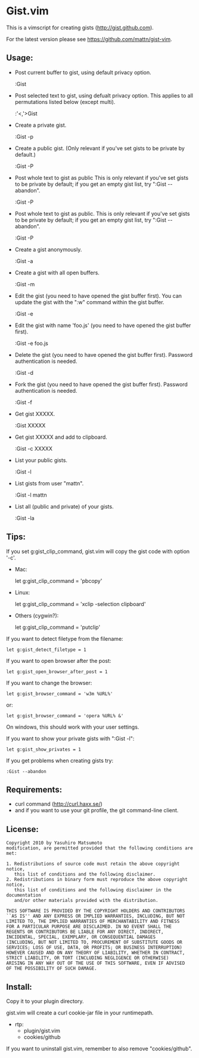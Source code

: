 Gist.vim
========

This is a vimscript for creating gists (http://gist.github.com).

For the latest version please see https://github.com/mattn/gist-vim.

Usage:
------

- Post current buffer to gist, using default privacy option.

    :Gist

- Post selected text to gist, using defualt privacy option.
  This applies to all permutations listed below (except multi).

    :'<,'>Gist

- Create a private gist.

    :Gist -p

- Create a public gist.
  (Only relevant if you've set gists to be private by default.)

    :Gist -P

- Post whole text to gist as public
  This is only relevant if you've set gists to be private by default;
  if you get an empty gist list, try ":Gist --abandon".

    :Gist -P

- Post whole text to gist as public.
  This is only relevant if you've set gists to be private by default;
  if you get an empty gist list, try ":Gist --abandon".

    :Gist -P

- Create a gist anonymously.

    :Gist -a

- Create a gist with all open buffers.

    :Gist -m

- Edit the gist (you need to have opened the gist buffer first).
  You can update the gist with the ":w" command within the gist buffer.

    :Gist -e

- Edit the gist with name 'foo.js' (you need to have opened the gist buffer
  first).

    :Gist -e foo.js

- Delete the gist (you need to have opened the gist buffer first).
  Password authentication is needed.

    :Gist -d

- Fork the gist (you need to have opened the gist buffer first).
  Password authentication is needed.

    :Gist -f
 
- Get gist XXXXX.

    :Gist XXXXX

- Get gist XXXXX and add to clipboard.

    :Gist -c XXXXX

- List your public gists.

    :Gist -l

- List gists from user "mattn".

    :Gist -l mattn

- List all (public and private) of your gists.

    :Gist -la

Tips:
-----
If you set g:gist_clip_command, gist.vim will copy the gist code with option
'-c'.

- Mac:

    let g:gist_clip_command = 'pbcopy'

- Linux:

    let g:gist_clip_command = 'xclip -selection clipboard'

- Others (cygwin?):

    let g:gist_clip_command = 'putclip'

If you want to detect filetype from the filename:

    let g:gist_detect_filetype = 1

If you want to open browser after the post:

    let g:gist_open_browser_after_post = 1

If you want to change the browser:

    let g:gist_browser_command = 'w3m %URL%'

or:

    let g:gist_browser_command = 'opera %URL% &'

On windows, this should work with your user settings.

If you want to show your private gists with ":Gist -l":

    let g:gist_show_privates = 1

If you get problems when creating gists try:

	:Gist --abandon

Requirements:
--------

- curl command (http://curl.haxx.se/)
- and if you want to use your git profile, the git command-line client.

License:
--------

    Copyright 2010 by Yasuhiro Matsumoto
    modification, are permitted provided that the following conditions are met:

    1. Redistributions of source code must retain the above copyright notice,
       this list of conditions and the following disclaimer.
    2. Redistributions in binary form must reproduce the above copyright notice,
       this list of conditions and the following disclaimer in the documentation
       and/or other materials provided with the distribution.

    THIS SOFTWARE IS PROVIDED BY THE COPYRIGHT HOLDERS AND CONTRIBUTORS
    ``AS IS'' AND ANY EXPRESS OR IMPLIED WARRANTIES, INCLUDING, BUT NOT
    LIMITED TO, THE IMPLIED WARRANTIES OF MERCHANTABILITY AND FITNESS
    FOR A PARTICULAR PURPOSE ARE DISCLAIMED. IN NO EVENT SHALL THE
    REGENTS OR CONTRIBUTORS BE LIABLE FOR ANY DIRECT, INDIRECT,
    INCIDENTAL, SPECIAL, EXEMPLARY, OR CONSEQUENTIAL DAMAGES
    (INCLUDING, BUT NOT LIMITED TO, PROCUREMENT OF SUBSTITUTE GOODS OR
    SERVICES; LOSS OF USE, DATA, OR PROFITS; OR BUSINESS INTERRUPTION)
    HOWEVER CAUSED AND ON ANY THEORY OF LIABILITY, WHETHER IN CONTRACT,
    STRICT LIABILITY, OR TORT (INCLUDING NEGLIGENCE OR OTHERWISE)
    ARISING IN ANY WAY OUT OF THE USE OF THIS SOFTWARE, EVEN IF ADVISED
    OF THE POSSIBILITY OF SUCH DAMAGE.


Install:
--------
Copy it to your plugin directory.

gist.vim will create a curl cookie-jar file in your runtimepath.

- rtp:
  - plugin/gist.vim
  - cookies/github

If you want to uninstall gist.vim, remember to also remove "cookies/github".

